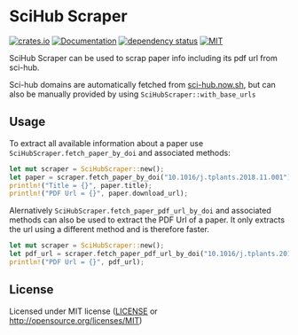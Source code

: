 # SciHub Scraper

[![crates.io](https://img.shields.io/crates/v/scihub-scraper.svg)](https://crates.io/crates/scihub-scraper)
[![Documentation](https://docs.rs/scihub-scraper/badge.svg)](https://docs.rs/scihub-scraper)
[![dependency status](https://deps.rs/repo/github/openbytedev/scihub-scraper/status.svg)](https://deps.rs/repo/github/openbytedev/scihub-scraper)
[![MIT](https://img.shields.io/crates/l/scihub-scraper.svg)](https://github.com/OpenByteDev/SciHub-Scraper/blob/master/LICENSE)

SciHub Scraper can be used to scrap paper info including its pdf url from sci-hub.
 
Sci-hub domains are automatically fetched from [sci-hub.now.sh](https://sci-hub.now.sh/), 
but can also be manually provided by using `SciHubScraper::with_base_urls`

## Usage
To extract all available information about a paper use `SciHubScraper.fetch_paper_by_doi` and associated methods:
```rust
let mut scraper = SciHubScraper::new();
let paper = scraper.fetch_paper_by_doi("10.1016/j.tplants.2018.11.001").await?;
println!("Title = {}", paper.title);
println!("PDF Url = {}", paper.download_url);
```

Alernatively `SciHubScraper.fetch_paper_pdf_url_by_doi` and associated methods can also be used to extract the PDF Url of a paper.
It only extracts the url using a different method and is therefore faster.

```rust
let mut scraper = SciHubScraper::new();
let pdf_url = scraper.fetch_paper_pdf_url_by_doi("10.1016/j.tplants.2018.11.001").await?;
println!("PDF Url = {}", pdf_url);
```

## License
Licensed under MIT license ([LICENSE](https://github.com/OpenByteDev/SciHub-Scraper/blob/master/LICENSE) or http://opensource.org/licenses/MIT)
